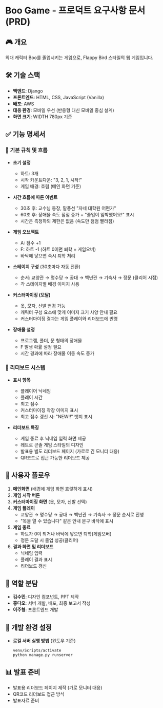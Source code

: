 # Boo Game - 프로덕트 요구사항 문서 (PRD)

## 🎮 개요
외대 캐릭터 Boo를 졸업시키는 게임으로, Flappy Bird 스타일의 웹 게임입니다.

## 🛠️ 기술 스택
- **백엔드**: Django
- **프론트엔드**: HTML, CSS, JavaScript (Vanilla)
- **배포**: AWS
- **대응 환경**: 모바일 우선 (반응형 대신 모바일 중심 설계)
- **화면 크기**: WIDTH 780px 기준

## ✅ 기능 명세서

### 🔸 기본 규칙 및 흐름

* **초기 설정**
  * 하트: 3개
  * 시작 카운트다운: "3, 2, 1, 시작!"
  * 게임 배경: 흐림 (메인 화면 기준)

* **시간 흐름에 따른 이벤트**
  * 30초 후: 교수님 등장, 말풍선 "자네 대학원 어떤가"
  * 60초 후: 장애물 속도 점점 증가 + "졸업이 임박했어요!" 표시
  * 시간은 측정하되 제한은 없음 (속도만 점점 빨라짐)

* **게임 오브젝트**
  * A: 점수 +1
  * F: 하트 -1 (하트 0이면 퇴학 = 게임오버)
  * 바닥에 닿으면 즉시 퇴학 처리

* **스테이지 구성** (30초마다 자동 전환)
  * 순서: 교양관 → 명수당 → 공대 → 백년관 → 기숙사 → 정문 (클리어 시점)
  * 각 스테이지별 배경 이미지 사용

* **커스터마이징 (모달)**
  * 옷, 모자, 신발 변경 가능
  * 캐릭터 구성 요소에 맞게 이미지 크기 사양 안내 필요
  * 커스터마이징 결과는 게임 플레이와 리더보드에 반영

* **장애물 설정**
  * 프로그램, 폴더, 문 형태의 장애물
  * F 발생 확률 설정 필요
  * 시간 경과에 따라 장애물 이동 속도 증가

### 🔸 리더보드 시스템

* **표시 항목**
  * 플레이어 닉네임
  * 플레이 시간
  * 최고 점수
  * 커스터마이징 착장 이미지 표시
  * 최고 점수 갱신 시: "NEW!!" 뱃지 표시

* **리더보드 특징**
  * 게임 종료 후 닉네임 입력 화면 제공
  * 레트로 콘솔 게임 스타일의 디자인
  * 발표용 별도 리더보드 페이지 (가로로 긴 모니터 대응)
  * QR코드로 접근 가능한 리더보드 제공

## 📱 사용자 플로우

1. **메인화면** (배경에 게임 화면 흐릿하게 표시)
2. **게임 시작 버튼**
3. **커스터마이징 화면** (옷, 모자, 신발 선택)
4. **게임 플레이**
   - 교양관 → 명수당 → 공대 → 백년관 → 기숙사 → 정문 순서로 진행
   - "목을 열 수 있습니다" 같은 안내 문구 바닥에 표시
5. **게임 종료**
   - 하트가 0이 되거나 바닥에 닿으면 퇴학(게임오버)
   - 정문 도달 시 졸업 성공(클리어)
6. **결과 화면 및 리더보드**
   - 닉네임 입력
   - 플레이 결과 표시
   - 리더보드 갱신

## 👥 역할 분담

* **김수민**: 디자인 컴포넌트, PPT 제작
* **홍다오**: 서버 개발, 배포, 최종 보고서 작성
* **이주형**: 프론트엔드 개발

## 🔄 개발 환경 설정

* **로컬 서버 실행 방법** (윈도우 기준)
  ```
  venv/Scripts/activate
  python manage.py runserver
  ```

## 📊 발표 준비

* 발표용 리더보드 페이지 제작 (가로 모니터 대응)
* QR코드 리더보드 접근 방식
* 발표자료 준비
